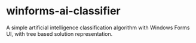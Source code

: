 # winforms-ai-classifier
A simple artificial intelligence classification algorithm with Windows Forms UI, with tree based solution representation. 
